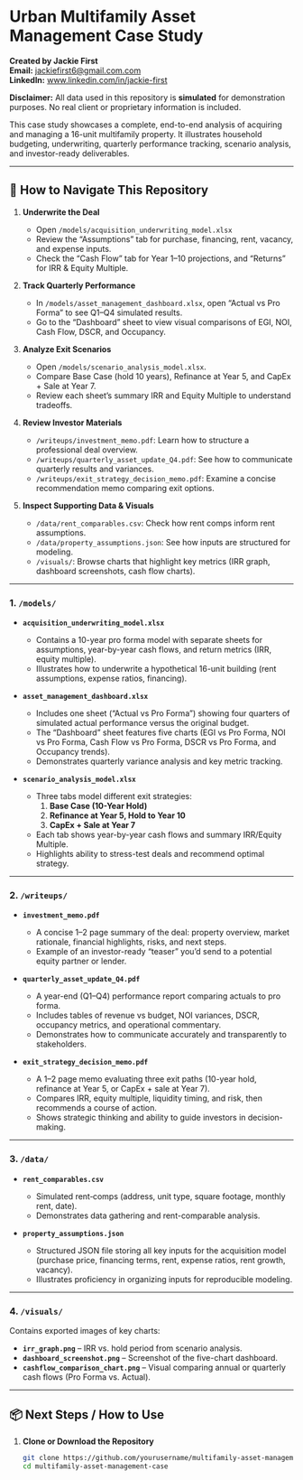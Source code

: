 # Urban Multifamily Asset Management Case Study

**Created by Jackie First**  
**Email:** jackiefirst6@gmail.com.com  
**LinkedIn:** www.linkedin.com/in/jackie-first 

**Disclaimer:** All data used in this repository is **simulated** for demonstration purposes. No real client or proprietary information is included.  

This case study showcases a complete, end-to-end analysis of acquiring and managing a 16-unit multifamily property. It illustrates household budgeting, underwriting, quarterly performance tracking, scenario analysis, and investor-ready deliverables.  

---

## 🚀 How to Navigate This Repository

1. **Underwrite the Deal**  
   - Open `/models/acquisition_underwriting_model.xlsx`  
   - Review the “Assumptions” tab for purchase, financing, rent, vacancy, and expense inputs.  
   - Check the “Cash Flow” tab for Year 1–10 projections, and “Returns” for IRR & Equity Multiple.  

2. **Track Quarterly Performance**  
   - In `/models/asset_management_dashboard.xlsx`, open “Actual vs Pro Forma” to see Q1–Q4 simulated results.  
   - Go to the “Dashboard” sheet to view visual comparisons of EGI, NOI, Cash Flow, DSCR, and Occupancy.  

3. **Analyze Exit Scenarios**  
   - Open `/models/scenario_analysis_model.xlsx`.  
   - Compare Base Case (hold 10 years), Refinance at Year 5, and CapEx + Sale at Year 7.  
   - Review each sheet’s summary IRR and Equity Multiple to understand tradeoffs.  

4. **Review Investor Materials**  
   - `/writeups/investment_memo.pdf`: Learn how to structure a professional deal overview.  
   - `/writeups/quarterly_asset_update_Q4.pdf`: See how to communicate quarterly results and variances.  
   - `/writeups/exit_strategy_decision_memo.pdf`: Examine a concise recommendation memo comparing exit options.  

5. **Inspect Supporting Data & Visuals**  
   - `/data/rent_comparables.csv`: Check how rent comps inform rent assumptions.  
   - `/data/property_assumptions.json`: See how inputs are structured for modeling.  
   - `/visuals/`: Browse charts that highlight key metrics (IRR graph, dashboard screenshots, cash flow charts).  

---


### 1. `/models/`  
- **`acquisition_underwriting_model.xlsx`**  
  - Contains a 10-year pro forma model with separate sheets for assumptions, year-by-year cash flows, and return metrics (IRR, equity multiple).  
  - Illustrates how to underwrite a hypothetical 16-unit building (rent assumptions, expense ratios, financing).  

- **`asset_management_dashboard.xlsx`**  
  - Includes one sheet (“Actual vs Pro Forma”) showing four quarters of simulated actual performance versus the original budget.  
  - The “Dashboard” sheet features five charts (EGI vs Pro Forma, NOI vs Pro Forma, Cash Flow vs Pro Forma, DSCR vs Pro Forma, and Occupancy trends).  
  - Demonstrates quarterly variance analysis and key metric tracking.  

- **`scenario_analysis_model.xlsx`**  
  - Three tabs model different exit strategies:  
    1. **Base Case (10-Year Hold)**  
    2. **Refinance at Year 5, Hold to Year 10**  
    3. **CapEx + Sale at Year 7**  
  - Each tab shows year-by-year cash flows and summary IRR/Equity Multiple.  
  - Highlights ability to stress-test deals and recommend optimal strategy.  

---

### 2. `/writeups/`  
- **`investment_memo.pdf`**  
  - A concise 1–2 page summary of the deal: property overview, market rationale, financial highlights, risks, and next steps.  
  - Example of an investor-ready “teaser” you’d send to a potential equity partner or lender.  

- **`quarterly_asset_update_Q4.pdf`**  
  - A year-end (Q1–Q4) performance report comparing actuals to pro forma.  
  - Includes tables of revenue vs budget, NOI variances, DSCR, occupancy metrics, and operational commentary.  
  - Demonstrates how to communicate accurately and transparently to stakeholders.  

- **`exit_strategy_decision_memo.pdf`**  
  - A 1–2 page memo evaluating three exit paths (10-year hold, refinance at Year 5, or CapEx + sale at Year 7).  
  - Compares IRR, equity multiple, liquidity timing, and risk, then recommends a course of action.  
  - Shows strategic thinking and ability to guide investors in decision-making.  

---

### 3. `/data/`  
- **`rent_comparables.csv`**  
  - Simulated rent‐comps (address, unit type, square footage, monthly rent, date).  
  - Demonstrates data gathering and rent-comparable analysis.  

- **`property_assumptions.json`**  
  - Structured JSON file storing all key inputs for the acquisition model (purchase price, financing terms, rent, expense ratios, rent growth, vacancy).  
  - Illustrates proficiency in organizing inputs for reproducible modeling.  

---

### 4. `/visuals/`  
Contains exported images of key charts:  
- **`irr_graph.png`** – IRR vs. hold period from scenario analysis.  
- **`dashboard_screenshot.png`** – Screenshot of the five-chart dashboard.  
- **`cashflow_comparison_chart.png`** – Visual comparing annual or quarterly cash flows (Pro Forma vs. Actual).  

---

## 📦 Next Steps / How to Use

1. **Clone or Download the Repository**  
   ```bash
   git clone https://github.com/yourusername/multifamily-asset-management-case.git
   cd multifamily-asset-management-case
